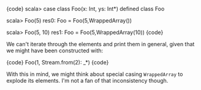 {code}
scala> case class Foo(x: Int, ys: Int*)
defined class Foo

scala> Foo(5)
res0: Foo = Foo(5,WrappedArray())

scala> Foo(5, 10)
res1: Foo = Foo(5,WrappedArray(10))
{code}

We can't iterate through the elements and print them in general, given that we might have been constructed with:

{code}
  Foo(1, Stream.from(2): _*)
{code}

With this in mind, we might think about special casing `WrappedArray` to explode its elements. I'm not a fan of that inconsistency though.
